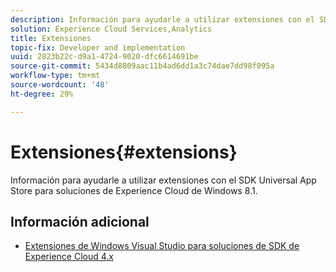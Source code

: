 ```yaml
---
description: Información para ayudarle a utilizar extensiones con el SDK Universal App Store para soluciones de Experience Cloud de Windows 8.1.
solution: Experience Cloud Services,Analytics
title: Extensiones
topic-fix: Developer and implementation
uuid: 2823b22c-d9a1-4724-9020-dfc6614691be
source-git-commit: 5434d8809aac11b4ad6dd1a3c74dae7dd98f095a
workflow-type: tm+mt
source-wordcount: '48'
ht-degree: 29%

---
```



# Extensiones{#extensions}

Información para ayudarle a utilizar extensiones con el SDK Universal App Store para soluciones de Experience Cloud de Windows 8.1.

## Información adicional

+ [Extensiones de Windows Visual Studio para soluciones de SDK de Experience Cloud 4.x](/help/windows-appstore/extensions/win-vse-4x.md)
